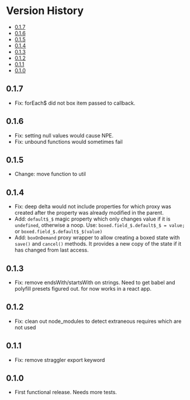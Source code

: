 # Version History


[TOC]: # " "

- [0.1.7](#017)
- [0.1.6](#016)
- [0.1.5](#015)
- [0.1.4](#014)
- [0.1.3](#013)
- [0.1.2](#012)
- [0.1.1](#011)
- [0.1.0](#010)


## 0.1.7                    

* Fix: forEach$ did not box item passed to callback.

## 0.1.6                    

* Fix: setting null values would cause NPE.
* Fix: unbound functions would sometimes fail

## 0.1.5

* Change: move function to util

## 0.1.4

* Fix: deep delta would not include properties for which proxy was
  created after the property was already modified in the parent.
* Add: `default$_$` magic property which only changes value if it is
  `undefined`, otherwise a noop. Use: `boxed.field_$.default$_$ =
  value;` or `boxed.field_$.default$_$(value)`
* Add: `boxOnDemand` proxy wrapper to allow creating a boxed state with
  `save()` and `cancel()` methods. It provides a new copy of the state
  if it has changed from last access.

## 0.1.3

* Fix: remove endsWith/startsWith on strings. Need to get babel and
  polyfill presets figured out. for now works in a react app.

## 0.1.2

* Fix: clean out node_modules to detect extraneous requires which are
  not used

## 0.1.1

* Fix: remove straggler export keyword

## 0.1.0

* First functional release. Needs more tests.

